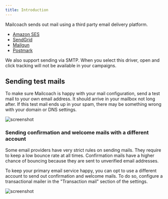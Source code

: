```yaml
---
title: Introduction
---
```


Mailcoach sends out mail using a third party email delivery platform.

- [Amazon SES](/docs/v3/app/mail-configuration/amazon-ses)
- [SendGrid](/docs/v3/app/mail-configuration/sendgrid)
- [Mailgun](/docs/v3/app/mail-configuration/mailgun)
- [Postmark](/docs/v3/app/mail-configuration/postmark)

We also support sending via SMTP. When you select this driver, open and click tracking will not be available in your campaigns.

## Sending test mails

To make sure Mailcoach is happy with your mail configuration, send a test mail to your own email address. It should arrive in your mailbox not long after. If this test mail ends up in your spam, there may be something wrong with your domain or DNS settings.

![screenshot](https://mailcoach.app/images/docs/v3/app/mail-configuration/successful-test-mail.png)

### Sending confirmation and welcome mails with a different account

Some email providers have very strict rules on sending mails. They require to keep a low bounce rate at all times. Confirmation mails have a higher chance of bouncing because they are sent to unverified email addresses.

To keep your primary email service happy, you can opt to use a different account to send out confirmation and welcome mails. To do so, configure a transactional mailer in the "Transaction mail" section of the settings.

![screenshot](https://mailcoach.app/images/docs/v3/app/mail-configuration/transactional.png)

